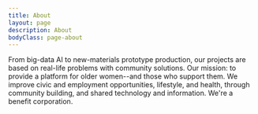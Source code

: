 ```yaml
---
title: About
layout: page
description: About
bodyClass: page-about
---
```


From big-data AI to new-materials prototype production, our projects are based on real-life problems with community solutions. Our mission: to provide a platform for older women--and those who support them. We improve civic and employment opportunities, lifestyle, and health, through community building, and shared technology and information. We're a benefit corporation.
